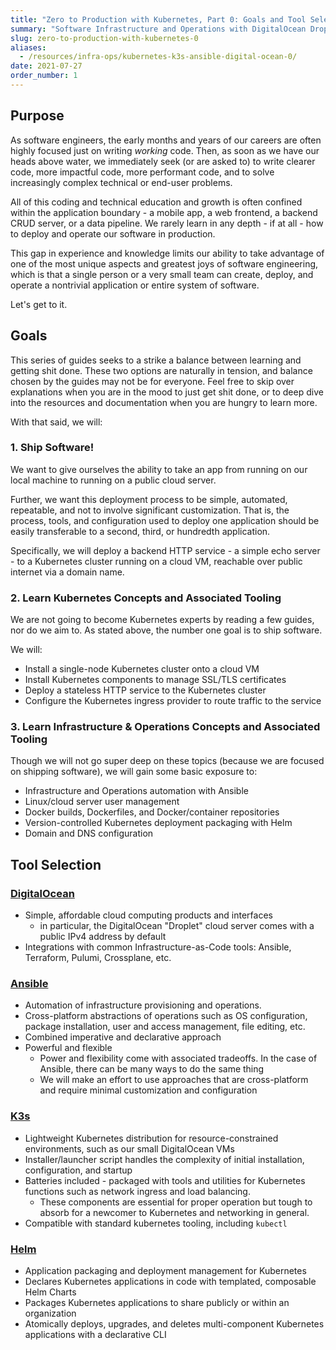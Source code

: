 ```yaml
---
title: "Zero to Production with Kubernetes, Part 0: Goals and Tool Selection"
summary: "Software Infrastructure and Operations with DigitalOcean Droplets, Ansible, K3s, and Helm"
slug: zero-to-production-with-kubernetes-0
aliases:
  - /resources/infra-ops/kubernetes-k3s-ansible-digital-ocean-0/
date: 2021-07-27
order_number: 1
---
```


## Purpose

As software engineers, the early months and years of our careers are often highly focused just on writing _working_ code.
Then, as soon as we have our heads above water, we immediately seek (or are asked to) to write clearer code,
more impactful code, more performant code, and to solve increasingly complex technical or end-user problems.

All of this coding and technical education and growth is often confined within the application boundary -
a mobile app, a web frontend, a backend CRUD server, or a data pipeline.
We rarely learn in any depth - if at all - how to deploy and operate our software in production.

This gap in experience and knowledge limits our ability to take advantage of one of the most unique aspects
and greatest joys of software engineering, which is that a single person or a very small team can create,
deploy, and operate a nontrivial application or entire system of software.

Let's get to it.

## Goals

This series of guides seeks to a strike a balance between learning and getting shit done.
These two options are naturally in tension, and balance chosen by the guides may not be for everyone.
Feel free to skip over explanations when you are in the mood to just get shit done,
or to deep dive into the resources and documentation when you are hungry to learn more.

With that said, we will:

### 1. Ship Software!

We want to give ourselves the ability to take an app from running on our local machine to running on a public cloud server.

Further, we want this deployment process to be simple, automated, repeatable, and not to involve significant customization.
That is, the process, tools, and configuration used to deploy one application should be easily transferable to a second, third, or hundredth application.

Specifically, we will deploy a backend HTTP service - a simple echo server - to a
Kubernetes cluster running on a cloud VM, reachable over public internet via a domain name.

### 2. Learn Kubernetes Concepts and Associated Tooling

We are not going to become Kubernetes experts by reading a few guides, nor do we aim to.
As stated above, the number one goal is to ship software.

We will:

* Install a single-node Kubernetes cluster onto a cloud VM
* Install Kubernetes components to manage SSL/TLS certificates
* Deploy a stateless HTTP service to the Kubernetes cluster
* Configure the Kubernetes ingress provider to route traffic to the service

### 3. Learn Infrastructure & Operations Concepts and Associated Tooling

Though we will not go super deep on these topics (because we are focused on shipping software),
we will gain some basic exposure to:

* Infrastructure and Operations automation with Ansible
* Linux/cloud server user management
* Docker builds, Dockerfiles, and Docker/container repositories
* Version-controlled Kubernetes deployment packaging with Helm
* Domain and DNS configuration

<!---
Practices and Preferences:
* Automation of Manual Processes
* Infrastructure as Code
* Declarative over Imperative
Tools: Ansible, Helm, K3s, and DigitalOcean
-->

## Tool Selection

### [DigitalOcean](https://digitalocean.com/)
* Simple, affordable cloud computing products and interfaces
  * in particular, the DigitalOcean "Droplet" cloud server comes with a public IPv4 address by default
* Integrations with common Infrastructure-as-Code tools: Ansible, Terraform, Pulumi, Crossplane, etc.

### [Ansible](https://docs.ansible.com/ansible/latest/)
* Automation of infrastructure provisioning and operations.
* Cross-platform abstractions of operations such as OS configuration, package installation, user and access management, file editing, etc.
* Combined imperative and declarative approach
* Powerful and flexible
  * Power and flexibility come with associated tradeoffs.
  In the case of Ansible, there can be many ways to do the same thing
  * We will make an effort to use approaches that are cross-platform and require minimal customization and configuration


### [K3s](https://rancher.com/docs/k3s/latest/en/)
* Lightweight Kubernetes distribution for resource-constrained environments, such as our small DigitalOcean VMs
* Installer/launcher script handles the complexity of initial installation, configuration, and startup
* Batteries included - packaged with tools and utilities for Kubernetes functions such as network ingress and load balancing.
  * These components are essential for proper operation but tough to absorb for a newcomer to Kubernetes and networking in general.
* Compatible with standard kubernetes tooling, including `kubectl`

### [Helm](https://helm.sh/docs/)
* Application packaging and deployment management for Kubernetes
* Declares Kubernetes applications in code with templated, composable Helm Charts
* Packages Kubernetes applications to share publicly or within an organization
* Atomically deploys, upgrades, and deletes multi-component Kubernetes applications with a declarative CLI
